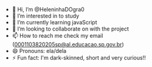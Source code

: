 - 👋 Hi, I’m @HeleninhaDOgra0
- 👀 I’m interested in to study
- 🌱 I’m currently learning javaScript
- 💞️ I’m looking to collaborate on with the project 
- 📫 How to reach me check my email (0001103820205sp@al.educacao.sp.gov.br)
- 😄 Pronouns: ela/dela
- ⚡ Fun fact: I'm dark-skinned, short and very curious!!

<!---
HeleninhaDOgra0/HeleninhaDOgra0 is a ✨ special ✨ repository because its `README.md` (this file) appears on your GitHub profile.
You can click the Preview link to take a look at your changes.
--->
